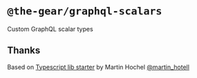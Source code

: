 # `@the-gear/graphql-scalars`

Custom GraphQL scalar types

## Thanks

Based on [Typescript lib starter](https://github.com/Hotell/typescript-lib-starter) by Martin Hochel [@martin_hotell](https://twitter.com/martin_hotell)
